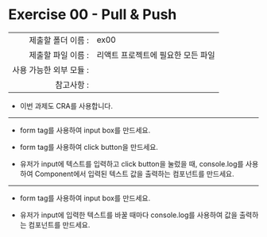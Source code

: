 # Exercise 00 - Pull & Push

|                      |                    |
| --------------------:| ------------------ |
|   제출할 폴더 이름 :     |  ex00              |
|   제출할 파일 이름 :     |리액트 프로젝트에 필요한 모든 파일|
|   사용 가능한 외부 모듈 : |                    |
|   참고사항 :           |                    |

- 이번 과제도 CRA를 사용합니다.

---

- form tag를 사용하여 input box를 만드세요.

- form tag를 사용하여 click button을 만드세요.

- 유저가 input에 텍스트를 입력하고 click button을 눌렀을 때, console.log를 사용하여 Component에서 입력된 텍스트 값을 출력하는 컴포넌트를 만드세요.

---

- form tag를 사용하여 input box를 만드세요.

- 유저가 input에 입력한 텍스트를 바꿀 때마다 console.log를 사용하여 값을 출력하는 컴포넌트를 만드세요.
